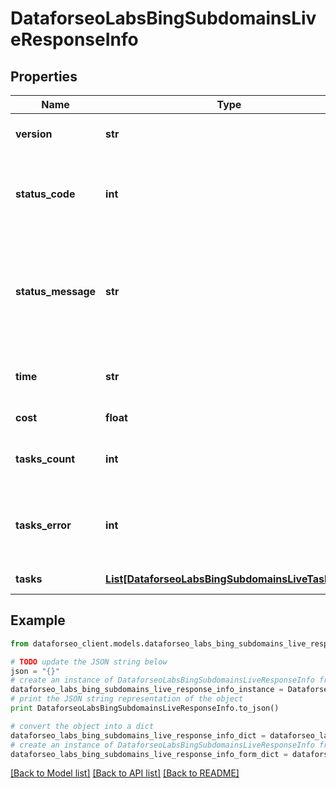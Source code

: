 # DataforseoLabsBingSubdomainsLiveResponseInfo


## Properties

Name | Type | Description | Notes
------------ | ------------- | ------------- | -------------
**version** | **str** | the current version of the API | [optional] 
**status_code** | **int** | general status code you can find the full list of the response codes here | [optional] 
**status_message** | **str** | general informational message you can find the full list of general informational messages here | [optional] 
**time** | **str** | total execution time, seconds | [optional] 
**cost** | **float** | total tasks cost, USD | [optional] 
**tasks_count** | **int** | the number of tasks in the tasks array | [optional] 
**tasks_error** | **int** | the number of tasks in the tasks array returned with an error | [optional] 
**tasks** | [**List[DataforseoLabsBingSubdomainsLiveTaskInfo]**](DataforseoLabsBingSubdomainsLiveTaskInfo.md) | array of tasks | [optional] 

## Example

```python
from dataforseo_client.models.dataforseo_labs_bing_subdomains_live_response_info import DataforseoLabsBingSubdomainsLiveResponseInfo

# TODO update the JSON string below
json = "{}"
# create an instance of DataforseoLabsBingSubdomainsLiveResponseInfo from a JSON string
dataforseo_labs_bing_subdomains_live_response_info_instance = DataforseoLabsBingSubdomainsLiveResponseInfo.from_json(json)
# print the JSON string representation of the object
print DataforseoLabsBingSubdomainsLiveResponseInfo.to_json()

# convert the object into a dict
dataforseo_labs_bing_subdomains_live_response_info_dict = dataforseo_labs_bing_subdomains_live_response_info_instance.to_dict()
# create an instance of DataforseoLabsBingSubdomainsLiveResponseInfo from a dict
dataforseo_labs_bing_subdomains_live_response_info_form_dict = dataforseo_labs_bing_subdomains_live_response_info.from_dict(dataforseo_labs_bing_subdomains_live_response_info_dict)
```
[[Back to Model list]](../README.md#documentation-for-models) [[Back to API list]](../README.md#documentation-for-api-endpoints) [[Back to README]](../README.md)


